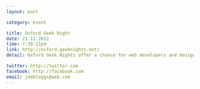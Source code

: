 ```yaml
---
layout: post

category: event

title: Oxford Geek Night
date: 21.11.2012
time: 7:30-11pm
link: http://oxford.geeknights.net/
detail: Oxford Geek Nights offer a chance for web developers and designers in the local area to get together, share their skills and talk about new ideas, techniques and technologies.

twitter: http://twitter.com
facebook: http://facebook.com
email: joebloggs@web.com
---
```

